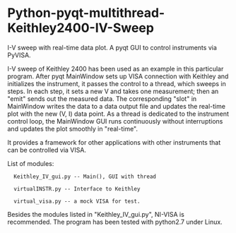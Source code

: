 # Python-pyqt-multithread-Keithley2400-IV-Sweep
  I-V sweep with real-time data plot. 
  A pyqt GUI to control instruments via PyVISA.

  I-V sweep of Keithley 2400 has been used as an example in this particular program. 
  After pyqt MainWindow sets up VISA connection with Keithley and initializes the instrument, it passes the control to a thread, which sweeps in steps. In each step, it sets a new V and takes one measurement; then an "emit" sends out the measured data. The corresponding "slot" in MainWindow writes the data to a data output file and updates the real-time plot with the new (V, I) data point. As a thread is dedicated to the instrument control loop, the MainWindow GUI runs continuously without interruptions and updates the plot smoothly in "real-time".
  
  It provides a framework for other applications with other instruments that can be controlled via VISA.
  
  List of modules:
  
      Keithley_IV_gui.py -- Main(), GUI with thread
      
      virtualINSTR.py -- Interface to Keithley
      
      virtual_visa.py -- a mock VISA for test.
  
  Besides the modules listed in "Keithley_IV_gui.py", NI-VISA is recommended. The program has been tested with python2.7 under Linux.
